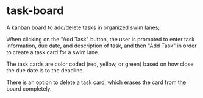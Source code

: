 # task-board

A kanban board to add/delete tasks in organized swim lanes;

When clicking on the "Add Task" button, the user is prompted to enter task information, due date, and description of task, and then "Add Task" in order to create a task card for a swim lane.

The task cards are color coded (red, yellow, or green) based on how close the due date is to the deadline.

There is an option to delete a task card, which erases the card from the board completely.
